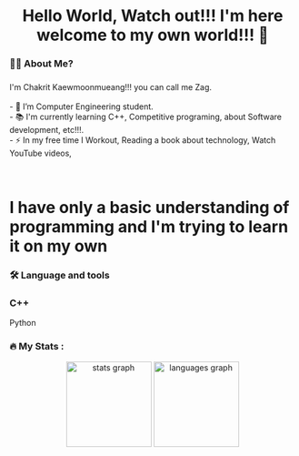 
###

<h1 align="center">Hello World, Watch out!!! I'm here welcome to my own world!!! 👋</h1>

###

<h3 align="left">👩‍💻  About Me?</h3>

###

<p align="left">I'm Chakrit Kaewmoonmueang!!! you can call me Zag. <br><br>- 🔭 I’m Computer Engineering student.<br>- 📚 I'm currently learning C++, Competitive programing, about Software development, etc!!!.<br>- ⚡ In my free time I Workout, Reading a book about technology, Watch YouTube videos,  </p><br><h1>I have only a basic understanding of programming and I'm trying to learn it on my own</h1>

###

<h3 align="left">🛠 Language and tools</h3>
<h3>C++</h3>
<h23>Python</h3>


<h3 align="left">🔥   My Stats :</h3>












<div align="center">
  <img src="https://github-readme-stats.vercel.app/api?username=Zag5A6167&hide_title=false&hide_rank=false&show_icons=true&include_all_commits=true&count_private=true&disable_animations=false&theme=dracula&locale=en&hide_border=false" height="150" alt="stats graph"  />
  <img src="https://github-readme-stats.vercel.app/api/top-langs?username=Zag5A6167&locale=en&hide_title=false&layout=compact&card_width=320&langs_count=5&theme=dracula&hide_border=false" height="150" alt="languages graph"  />
</div>

